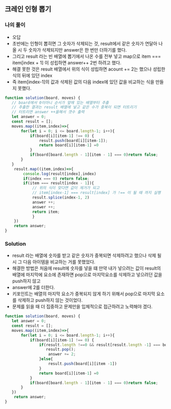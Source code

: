 ## 크레인 인형 뽑기 

### 나의 풀이 
- 오답
- 초반에는 인형이 뽑히면 그 숫자가 삭제되는 것, result에서 같은 숫자가 연달아 나올 시 두 숫자가 삭제되지만 answer은 한 번만 더하기를 했다. 
- 그리고 result 라는 빈 배열에 뽑기에서 나온 수를 전부 넣고 map으로 item === item[index + 1] 이 성립하면 answer++ 2번 하려고 했다.
- 해결 못한 것은 result 배열에서 위의 식이 성립하면 acount += 2는 했으나 성립한 식의 뒤에 있던 index 
- 즉 item[index-1]의 값과 삭제된 값의 다음 index에 있던 값을 비교하는 식을 만들지 못했다.
```jsx
function solution(board, moves) {
   // board에서 0이아니 순서가 앞에 있는 배열부터 추출
   // 추출한 결과는 result 배열에 넣고 같은 수가 중복이 되면 터트리기 
   // 터트리면 answer ++을해서 갯수 출력
   let answer = 0;
   const result = [];
   moves.map((item,index)=>{
       for(let i = 0; i <= board.length-1; i++){
           if(board[i][item-1] !== 0) {
               result.push(board[i][item-1]);
               return board[i][item-1] =0
           }
           if(board[board.length - 1][item - 1] === 0)return false;
       }
   }
    result.map((item,index)=>{
        console.log(result[index],index)
        if(index === 0) return false;
        if(item === result[index - 1]){
            // 위의 식이 맞다면 값이 제거가 되고 
            // item[index-1] === result[index] 가 !== 이 될 때 까지 실행
            result.splice(index-1, 2)
            answer ++;
            answer ++;
            return item;
            } 
    })
    return answer;
}
```
### Solution
- result 라는 배열에 숫자를 받고 같은 숫자가 중복되면 삭제하려고 했으나 삭제 될 시 그 다음 아이템을 비교하는 거를 못했었다.
- 해결한 방법은 처음에 result에 숫자를 넣을 떄 만약 내가 넣으려는 값이 result의 배열에 마지막에 요소에 존재하면 pop으로 마지막요소를 삭제하고 넣으려던 값을 push하지 않고
- answer에 2를 더한다. 
- 키포인트는 배열의 마지막 요소가 중복되지 않게 하기 위해서 pop으로 마지막 요소를 삭제하고 push하지 않는 것이었다.
- 문제를 읽을 때 더 집중하고 문제만을 입체적으로 접근하려고 노력해야 겠다.

```jsx
function solution(board, moves) {
   let answer = 0;
   const result = [];
   moves.map((item,index)=>{
       for(let i = 0; i <= board.length-1; i++){
           if(board[i][item-1] !== 0) {
               if(result.length !==0 && result[result.length -1] === board[i][item-1]){
                  result.pop();
                   answer += 2;
               }else{
                   result.push(board[i][item -1])
               }
               return board[i][item-1] =0
           }
           if(board[board.length - 1][item - 1] === 0)return false;
       }
   })
    return answer;
}
```

